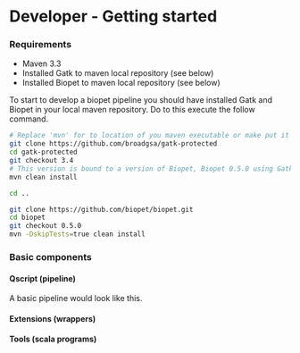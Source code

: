 # Developer - Getting started

### Requirements
- Maven 3.3
- Installed Gatk to maven local repository (see below)
- Installed Biopet to maven local repository (see below)

To start to develop a biopet pipeline you should have installed Gatk and Biopet in your local maven repository. Do to this execute the follow command.
```bash
# Replace 'mvn' for to location of you maven executable or make put it in your PATH
git clone https://github.com/broadgsa/gatk-protected
cd gatk-protected
git checkout 3.4
# This version is bound to a version of Biopet, Biopet 0.5.0 using Gatk 3.4
mvn clean install

cd ..

git clone https://github.com/biopet/biopet.git
cd biopet
git checkout 0.5.0
mvn -DskipTests=true clean install

```

### Basic components

#### Qscript (pipeline)
A basic pipeline would look like this.

#### Extensions (wrappers)


#### Tools (scala programs)